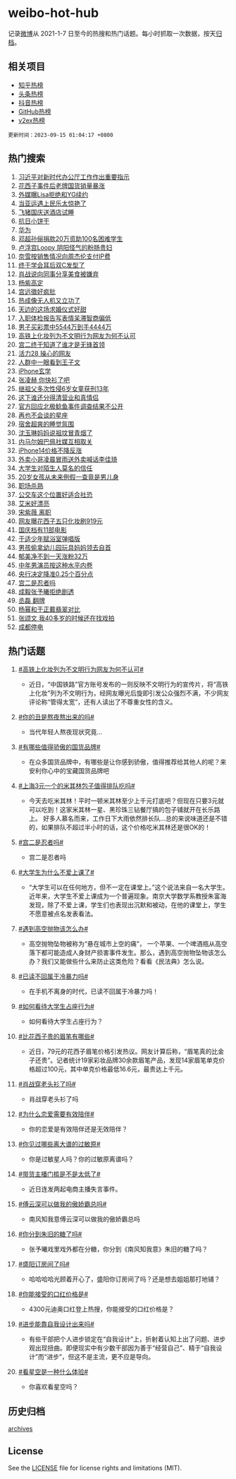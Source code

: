 # weibo-hot-hub

记录[微博](https://www.weibo.com)从 2021-1-7 日至今的热搜和热门话题。每小时抓取一次数据，按天[归档](archives)。

## 相关项目

- [知乎热榜](https://github.com/lonnyzhang423/zhihu-hot-hub)
- [头条热榜](https://github.com/lonnyzhang423/toutiao-hot-hub)
- [抖音热榜](https://github.com/lonnyzhang423/douyin-hot-hub)
- [GitHub热榜](https://github.com/lonnyzhang423/github-hot-hub)
- [v2ex热榜](https://github.com/lonnyzhang423/v2ex-hot-hub)


`更新时间：2023-09-15 01:04:17 +0800`

## 热门搜索

1. [习近平对新时代办公厅工作作出重要指示](https://m.weibo.cn/search?containerid=100103type%3D1%26t%3D10%26q%3D%23%E4%B9%A0%E8%BF%91%E5%B9%B3%E5%AF%B9%E6%96%B0%E6%97%B6%E4%BB%A3%E5%8A%9E%E5%85%AC%E5%8E%85%E5%B7%A5%E4%BD%9C%E4%BD%9C%E5%87%BA%E9%87%8D%E8%A6%81%E6%8C%87%E7%A4%BA%23&stream_entry_id=51&isnewpage=1&extparam=seat%3D1%26pos%3D0%26filter_type%3Drealtimehot%26dgr%3D0%26c_type%3D51%26stream_entry_id%3D51%26cate%3D10103%26display_time%3D1694711056%26pre_seqid%3D169471105604804822128)
1. [花西子事件后老牌国货销量暴涨](https://m.weibo.cn/search?containerid=100103type%3D1%26t%3D10%26q%3D%23%E8%8A%B1%E8%A5%BF%E5%AD%90%E4%BA%8B%E4%BB%B6%E5%90%8E%E8%80%81%E7%89%8C%E5%9B%BD%E8%B4%A7%E9%94%80%E9%87%8F%E6%9A%B4%E6%B6%A8%23&stream_entry_id=31&isnewpage=1&extparam=seat%3D1%26flag%3D2%26filter_type%3Drealtimehot%26lcate%3D5001%26realpos%3D1%26stream_entry_id%3D31%26q%3D%2523%25E8%258A%25B1%25E8%25A5%25BF%25E5%25AD%2590%25E4%25BA%258B%25E4%25BB%25B6%25E5%2590%258E%25E8%2580%2581%25E7%2589%258C%25E5%259B%25BD%25E8%25B4%25A7%25E9%2594%2580%25E9%2587%258F%25E6%259A%25B4%25E6%25B6%25A8%2523%26dgr%3D0%26c_type%3D31%26pos%3D0%26band_rank%3D1%26cate%3D5001%26display_time%3D1694711056%26pre_seqid%3D169471105604804822128)
1. [外媒曝Lisa拒绝和YG续约](https://m.weibo.cn/search?containerid=100103type%3D1%26t%3D10%26q%3D%23%E5%A4%96%E5%AA%92%E6%9B%9DLisa%E6%8B%92%E7%BB%9D%E5%92%8CYG%E7%BB%AD%E7%BA%A6%23&stream_entry_id=31&isnewpage=1&extparam=seat%3D1%26flag%3D2%26filter_type%3Drealtimehot%26lcate%3D5001%26realpos%3D2%26stream_entry_id%3D31%26q%3D%2523%25E5%25A4%2596%25E5%25AA%2592%25E6%259B%259DLisa%25E6%258B%2592%25E7%25BB%259D%25E5%2592%258CYG%25E7%25BB%25AD%25E7%25BA%25A6%2523%26dgr%3D0%26c_type%3D31%26pos%3D1%26band_rank%3D2%26cate%3D5001%26display_time%3D1694711056%26pre_seqid%3D169471105604804822128)
1. [当亚运遇上民乐太惊艳了](https://m.weibo.cn/search?containerid=100103type%3D1%26t%3D10%26q%3D%23%E5%BD%93%E4%BA%9A%E8%BF%90%E9%81%87%E4%B8%8A%E6%B0%91%E4%B9%90%E5%A4%AA%E6%83%8A%E8%89%B3%E4%BA%86%23&stream_entry_id=31&isnewpage=1&extparam=seat%3D1%26flag%3D0%26filter_type%3Drealtimehot%26lcate%3D5001%26realpos%3D3%26stream_entry_id%3D31%26q%3D%2523%25E5%25BD%2593%25E4%25BA%259A%25E8%25BF%2590%25E9%2581%2587%25E4%25B8%258A%25E6%25B0%2591%25E4%25B9%2590%25E5%25A4%25AA%25E6%2583%258A%25E8%2589%25B3%25E4%25BA%2586%2523%26dgr%3D0%26c_type%3D31%26pos%3D2%26band_rank%3D3%26cate%3D5001%26display_time%3D1694711056%26pre_seqid%3D169471105604804822128)
1. [飞猪国庆送酒店试睡](https://m.weibo.cn/search?containerid=100103type%3D1%26t%3D10%26q%3D%23%E9%A3%9E%E7%8C%AA%E5%9B%BD%E5%BA%86%E9%80%81%E9%85%92%E5%BA%97%E8%AF%95%E7%9D%A1%23&stream_entry_id=31&isnewpage=1&extparam=seat%3D1%26pos%3D3%26filter_type%3Drealtimehot%26is_ad_pos%3D1%26lcate%3D5001%26stream_entry_id%3D31%26band_rank%3D4%26q%3D%2523%25E9%25A3%259E%25E7%258C%25AA%25E5%259B%25BD%25E5%25BA%2586%25E9%2580%2581%25E9%2585%2592%25E5%25BA%2597%25E8%25AF%2595%25E7%259D%25A1%2523%26dgr%3D0%26c_type%3D31%26topic_ad%3D1%26adid%3D203649%26cate%3D5001%26display_time%3D1694711056%26pre_seqid%3D169471105604804822128)
1. [抗日小饼干](https://m.weibo.cn/search?containerid=100103type%3D1%26t%3D10%26q%3D%E6%8A%97%E6%97%A5%E5%B0%8F%E9%A5%BC%E5%B9%B2&stream_entry_id=31&isnewpage=1&extparam=seat%3D1%26flag%3D1%26filter_type%3Drealtimehot%26lcate%3D5001%26realpos%3D4%26stream_entry_id%3D31%26q%3D%25E6%258A%2597%25E6%2597%25A5%25E5%25B0%258F%25E9%25A5%25BC%25E5%25B9%25B2%26dgr%3D0%26c_type%3D31%26pos%3D4%26band_rank%3D4%26cate%3D5001%26display_time%3D1694711056%26pre_seqid%3D169471105604804822128)
1. [华为](https://m.weibo.cn/search?containerid=100103type%3D1%26t%3D10%26q%3D%E5%8D%8E%E4%B8%BA&stream_entry_id=31&isnewpage=1&extparam=seat%3D1%26flag%3D1%26filter_type%3Drealtimehot%26lcate%3D5001%26realpos%3D5%26stream_entry_id%3D31%26q%3D%25E5%258D%258E%25E4%25B8%25BA%26dgr%3D0%26c_type%3D31%26pos%3D5%26band_rank%3D5%26cate%3D5001%26display_time%3D1694711056%26pre_seqid%3D169471105604804822128)
1. [邓超孙俪捐款20万资助100名困难学生](https://m.weibo.cn/search?containerid=100103type%3D1%26t%3D10%26q%3D%23%E9%82%93%E8%B6%85%E5%AD%99%E4%BF%AA%E6%8D%90%E6%AC%BE20%E4%B8%87%E8%B5%84%E5%8A%A9100%E5%90%8D%E5%9B%B0%E9%9A%BE%E5%AD%A6%E7%94%9F%23&stream_entry_id=31&isnewpage=1&extparam=seat%3D1%26flag%3D2%26filter_type%3Drealtimehot%26lcate%3D5001%26realpos%3D6%26stream_entry_id%3D31%26q%3D%2523%25E9%2582%2593%25E8%25B6%2585%25E5%25AD%2599%25E4%25BF%25AA%25E6%258D%2590%25E6%25AC%25BE20%25E4%25B8%2587%25E8%25B5%2584%25E5%258A%25A9100%25E5%2590%258D%25E5%259B%25B0%25E9%259A%25BE%25E5%25AD%25A6%25E7%2594%259F%2523%26dgr%3D0%26c_type%3D31%26pos%3D6%26band_rank%3D6%26cate%3D5001%26display_time%3D1694711056%26pre_seqid%3D169471105604804822128)
1. [卢浮宫Loopy 阴阳怪气的粉肠贵妇](https://m.weibo.cn/search?containerid=100103type%3D1%26t%3D10%26q%3D%E5%8D%A2%E6%B5%AE%E5%AE%ABLoopy+%E9%98%B4%E9%98%B3%E6%80%AA%E6%B0%94%E7%9A%84%E7%B2%89%E8%82%A0%E8%B4%B5%E5%A6%87&stream_entry_id=31&isnewpage=1&extparam=seat%3D1%26flag%3D0%26filter_type%3Drealtimehot%26lcate%3D5001%26realpos%3D7%26stream_entry_id%3D31%26q%3D%25E5%258D%25A2%25E6%25B5%25AE%25E5%25AE%25ABLoopy%2520%25E9%2598%25B4%25E9%2598%25B3%25E6%2580%25AA%25E6%25B0%2594%25E7%259A%2584%25E7%25B2%2589%25E8%2582%25A0%25E8%25B4%25B5%25E5%25A6%2587%26dgr%3D0%26c_type%3D31%26pos%3D7%26band_rank%3D7%26cate%3D5001%26display_time%3D1694711056%26pre_seqid%3D169471105604804822128)
1. [奈雪按销售情况向周杰伦支付IP费](https://m.weibo.cn/search?containerid=100103type%3D1%26t%3D10%26q%3D%23%E5%A5%88%E9%9B%AA%E6%8C%89%E9%94%80%E5%94%AE%E6%83%85%E5%86%B5%E5%90%91%E5%91%A8%E6%9D%B0%E4%BC%A6%E6%94%AF%E4%BB%98IP%E8%B4%B9%23&stream_entry_id=31&isnewpage=1&extparam=seat%3D1%26flag%3D0%26filter_type%3Drealtimehot%26lcate%3D5001%26realpos%3D8%26stream_entry_id%3D31%26q%3D%2523%25E5%25A5%2588%25E9%259B%25AA%25E6%258C%2589%25E9%2594%2580%25E5%2594%25AE%25E6%2583%2585%25E5%2586%25B5%25E5%2590%2591%25E5%2591%25A8%25E6%259D%25B0%25E4%25BC%25A6%25E6%2594%25AF%25E4%25BB%2598IP%25E8%25B4%25B9%2523%26dgr%3D0%26c_type%3D31%26pos%3D8%26band_rank%3D8%26cate%3D5001%26display_time%3D1694711056%26pre_seqid%3D169471105604804822128)
1. [终于学会耳后双C发型了](https://m.weibo.cn/search?containerid=100103type%3D1%26t%3D10%26q%3D%E7%BB%88%E4%BA%8E%E5%AD%A6%E4%BC%9A%E8%80%B3%E5%90%8E%E5%8F%8CC%E5%8F%91%E5%9E%8B%E4%BA%86&stream_entry_id=31&isnewpage=1&extparam=seat%3D1%26flag%3D0%26filter_type%3Drealtimehot%26lcate%3D5001%26realpos%3D9%26stream_entry_id%3D31%26q%3D%25E7%25BB%2588%25E4%25BA%258E%25E5%25AD%25A6%25E4%25BC%259A%25E8%2580%25B3%25E5%2590%258E%25E5%258F%258CC%25E5%258F%2591%25E5%259E%258B%25E4%25BA%2586%26dgr%3D0%26c_type%3D31%26pos%3D9%26band_rank%3D9%26cate%3D5001%26display_time%3D1694711056%26pre_seqid%3D169471105604804822128)
1. [肖战说向同事分享美食被嫌弃](https://m.weibo.cn/search?containerid=100103type%3D1%26t%3D10%26q%3D%23%E8%82%96%E6%88%98%E8%AF%B4%E5%90%91%E5%90%8C%E4%BA%8B%E5%88%86%E4%BA%AB%E7%BE%8E%E9%A3%9F%E8%A2%AB%E5%AB%8C%E5%BC%83%23&stream_entry_id=31&isnewpage=1&extparam=seat%3D1%26flag%3D1%26filter_type%3Drealtimehot%26lcate%3D5001%26realpos%3D10%26stream_entry_id%3D31%26q%3D%2523%25E8%2582%2596%25E6%2588%2598%25E8%25AF%25B4%25E5%2590%2591%25E5%2590%258C%25E4%25BA%258B%25E5%2588%2586%25E4%25BA%25AB%25E7%25BE%258E%25E9%25A3%259F%25E8%25A2%25AB%25E5%25AB%258C%25E5%25BC%2583%2523%26dgr%3D0%26c_type%3D31%26pos%3D10%26band_rank%3D10%26cate%3D5001%26display_time%3D1694711056%26pre_seqid%3D169471105604804822128)
1. [杨紫高定](https://m.weibo.cn/search?containerid=100103type%3D1%26t%3D10%26q%3D%E6%9D%A8%E7%B4%AB%E9%AB%98%E5%AE%9A&stream_entry_id=31&isnewpage=1&extparam=seat%3D1%26flag%3D0%26filter_type%3Drealtimehot%26lcate%3D5001%26realpos%3D11%26stream_entry_id%3D31%26q%3D%25E6%259D%25A8%25E7%25B4%25AB%25E9%25AB%2598%25E5%25AE%259A%26dgr%3D0%26c_type%3D31%26pos%3D11%26band_rank%3D11%26cate%3D5001%26display_time%3D1694711056%26pre_seqid%3D169471105604804822128)
1. [宫远徵好疯批](https://m.weibo.cn/search?containerid=100103type%3D1%26t%3D10%26q%3D%23%E5%AE%AB%E8%BF%9C%E5%BE%B5%E5%A5%BD%E7%96%AF%E6%89%B9%23&stream_entry_id=31&isnewpage=1&extparam=seat%3D1%26flag%3D0%26filter_type%3Drealtimehot%26lcate%3D5001%26realpos%3D12%26stream_entry_id%3D31%26q%3D%2523%25E5%25AE%25AB%25E8%25BF%259C%25E5%25BE%25B5%25E5%25A5%25BD%25E7%2596%25AF%25E6%2589%25B9%2523%26dgr%3D0%26c_type%3D31%26pos%3D12%26band_rank%3D12%26cate%3D5001%26display_time%3D1694711056%26pre_seqid%3D169471105604804822128)
1. [热成像无人机又立功了](https://m.weibo.cn/search?containerid=100103type%3D1%26t%3D10%26q%3D%23%E7%83%AD%E6%88%90%E5%83%8F%E6%97%A0%E4%BA%BA%E6%9C%BA%E5%8F%88%E7%AB%8B%E5%8A%9F%E4%BA%86%23&stream_entry_id=31&isnewpage=1&extparam=seat%3D1%26flag%3D32768%26filter_type%3Drealtimehot%26lcate%3D5001%26realpos%3D13%26stream_entry_id%3D31%26q%3D%2523%25E7%2583%25AD%25E6%2588%2590%25E5%2583%258F%25E6%2597%25A0%25E4%25BA%25BA%25E6%259C%25BA%25E5%258F%2588%25E7%25AB%258B%25E5%258A%259F%25E4%25BA%2586%2523%26dgr%3D0%26c_type%3D31%26pos%3D13%26band_rank%3D13%26cate%3D5001%26display_time%3D1694711056%26pre_seqid%3D169471105604804822128)
1. [天边的这场求婚仪式好甜](https://m.weibo.cn/search?containerid=100103type%3D1%26t%3D10%26q%3D%23%E5%A4%A9%E8%BE%B9%E7%9A%84%E8%BF%99%E5%9C%BA%E6%B1%82%E5%A9%9A%E4%BB%AA%E5%BC%8F%E5%A5%BD%E7%94%9C%23&stream_entry_id=31&isnewpage=1&extparam=seat%3D1%26flag%3D32768%26filter_type%3Drealtimehot%26lcate%3D5001%26realpos%3D14%26stream_entry_id%3D31%26q%3D%2523%25E5%25A4%25A9%25E8%25BE%25B9%25E7%259A%2584%25E8%25BF%2599%25E5%259C%25BA%25E6%25B1%2582%25E5%25A9%259A%25E4%25BB%25AA%25E5%25BC%258F%25E5%25A5%25BD%25E7%2594%259C%2523%26dgr%3D0%26c_type%3D31%26pos%3D14%26band_rank%3D14%26cate%3D5001%26display_time%3D1694711056%26pre_seqid%3D169471105604804822128)
1. [入职体检报告写表情呆滞智商偏低](https://m.weibo.cn/search?containerid=100103type%3D1%26t%3D10%26q%3D%23%E5%85%A5%E8%81%8C%E4%BD%93%E6%A3%80%E6%8A%A5%E5%91%8A%E5%86%99%E8%A1%A8%E6%83%85%E5%91%86%E6%BB%9E%E6%99%BA%E5%95%86%E5%81%8F%E4%BD%8E%23&stream_entry_id=31&isnewpage=1&extparam=seat%3D1%26flag%3D0%26filter_type%3Drealtimehot%26lcate%3D5001%26realpos%3D15%26stream_entry_id%3D31%26q%3D%2523%25E5%2585%25A5%25E8%2581%258C%25E4%25BD%2593%25E6%25A3%2580%25E6%258A%25A5%25E5%2591%258A%25E5%2586%2599%25E8%25A1%25A8%25E6%2583%2585%25E5%2591%2586%25E6%25BB%259E%25E6%2599%25BA%25E5%2595%2586%25E5%2581%258F%25E4%25BD%258E%2523%26dgr%3D0%26c_type%3D31%26pos%3D15%26band_rank%3D15%26cate%3D5001%26display_time%3D1694711056%26pre_seqid%3D169471105604804822128)
1. [男子买彩票中5544万到手4444万](https://m.weibo.cn/search?containerid=100103type%3D1%26t%3D10%26q%3D%23%E7%94%B7%E5%AD%90%E4%B9%B0%E5%BD%A9%E7%A5%A8%E4%B8%AD5544%E4%B8%87%E5%88%B0%E6%89%8B4444%E4%B8%87%23&stream_entry_id=31&isnewpage=1&extparam=seat%3D1%26flag%3D0%26filter_type%3Drealtimehot%26lcate%3D5001%26realpos%3D16%26stream_entry_id%3D31%26q%3D%2523%25E7%2594%25B7%25E5%25AD%2590%25E4%25B9%25B0%25E5%25BD%25A9%25E7%25A5%25A8%25E4%25B8%25AD5544%25E4%25B8%2587%25E5%2588%25B0%25E6%2589%258B4444%25E4%25B8%2587%2523%26dgr%3D0%26c_type%3D31%26pos%3D16%26band_rank%3D16%26cate%3D5001%26display_time%3D1694711056%26pre_seqid%3D169471105604804822128)
1. [高铁上化妆列为不文明行为网友为何不认可](https://m.weibo.cn/search?containerid=100103type%3D1%26t%3D10%26q%3D%23%E9%AB%98%E9%93%81%E4%B8%8A%E5%8C%96%E5%A6%86%E5%88%97%E4%B8%BA%E4%B8%8D%E6%96%87%E6%98%8E%E8%A1%8C%E4%B8%BA%E7%BD%91%E5%8F%8B%E4%B8%BA%E4%BD%95%E4%B8%8D%E8%AE%A4%E5%8F%AF%23&stream_entry_id=31&isnewpage=1&extparam=seat%3D1%26flag%3D0%26filter_type%3Drealtimehot%26lcate%3D5001%26realpos%3D17%26stream_entry_id%3D31%26q%3D%2523%25E9%25AB%2598%25E9%2593%2581%25E4%25B8%258A%25E5%258C%2596%25E5%25A6%2586%25E5%2588%2597%25E4%25B8%25BA%25E4%25B8%258D%25E6%2596%2587%25E6%2598%258E%25E8%25A1%258C%25E4%25B8%25BA%25E7%25BD%2591%25E5%258F%258B%25E4%25B8%25BA%25E4%25BD%2595%25E4%25B8%258D%25E8%25AE%25A4%25E5%258F%25AF%2523%26dgr%3D0%26c_type%3D31%26pos%3D17%26band_rank%3D17%26cate%3D5001%26display_time%3D1694711056%26pre_seqid%3D169471105604804822128)
1. [宫二终于知道了谁才是无锋首领](https://m.weibo.cn/search?containerid=100103type%3D1%26t%3D10%26q%3D%E5%AE%AB%E4%BA%8C%E7%BB%88%E4%BA%8E%E7%9F%A5%E9%81%93%E4%BA%86%E8%B0%81%E6%89%8D%E6%98%AF%E6%97%A0%E9%94%8B%E9%A6%96%E9%A2%86&stream_entry_id=31&isnewpage=1&extparam=seat%3D1%26flag%3D0%26filter_type%3Drealtimehot%26lcate%3D5001%26realpos%3D18%26stream_entry_id%3D31%26q%3D%25E5%25AE%25AB%25E4%25BA%258C%25E7%25BB%2588%25E4%25BA%258E%25E7%259F%25A5%25E9%2581%2593%25E4%25BA%2586%25E8%25B0%2581%25E6%2589%258D%25E6%2598%25AF%25E6%2597%25A0%25E9%2594%258B%25E9%25A6%2596%25E9%25A2%2586%26dgr%3D0%26c_type%3D31%26pos%3D18%26band_rank%3D18%26cate%3D5001%26display_time%3D1694711056%26pre_seqid%3D169471105604804822128)
1. [活力28 操心的网友](https://m.weibo.cn/search?containerid=100103type%3D1%26t%3D10%26q%3D%E6%B4%BB%E5%8A%9B28+%E6%93%8D%E5%BF%83%E7%9A%84%E7%BD%91%E5%8F%8B&stream_entry_id=31&isnewpage=1&extparam=seat%3D1%26flag%3D1%26filter_type%3Drealtimehot%26lcate%3D5001%26realpos%3D19%26stream_entry_id%3D31%26q%3D%25E6%25B4%25BB%25E5%258A%259B28%2520%25E6%2593%258D%25E5%25BF%2583%25E7%259A%2584%25E7%25BD%2591%25E5%258F%258B%26dgr%3D0%26c_type%3D31%26pos%3D19%26band_rank%3D19%26cate%3D5001%26display_time%3D1694711056%26pre_seqid%3D169471105604804822128)
1. [人群中一眼看到王子文](https://m.weibo.cn/search?containerid=100103type%3D1%26t%3D10%26q%3D%23%E4%BA%BA%E7%BE%A4%E4%B8%AD%E4%B8%80%E7%9C%BC%E7%9C%8B%E5%88%B0%E7%8E%8B%E5%AD%90%E6%96%87%23&stream_entry_id=31&isnewpage=1&extparam=seat%3D1%26flag%3D0%26filter_type%3Drealtimehot%26lcate%3D5001%26realpos%3D20%26stream_entry_id%3D31%26q%3D%2523%25E4%25BA%25BA%25E7%25BE%25A4%25E4%25B8%25AD%25E4%25B8%2580%25E7%259C%25BC%25E7%259C%258B%25E5%2588%25B0%25E7%258E%258B%25E5%25AD%2590%25E6%2596%2587%2523%26dgr%3D0%26c_type%3D31%26pos%3D20%26band_rank%3D20%26cate%3D5001%26display_time%3D1694711056%26pre_seqid%3D169471105604804822128)
1. [iPhone玄学](https://m.weibo.cn/search?containerid=100103type%3D1%26t%3D10%26q%3DiPhone%E7%8E%84%E5%AD%A6&stream_entry_id=31&isnewpage=1&extparam=seat%3D1%26flag%3D2%26filter_type%3Drealtimehot%26lcate%3D5001%26realpos%3D21%26stream_entry_id%3D31%26q%3DiPhone%25E7%258E%2584%25E5%25AD%25A6%26dgr%3D0%26c_type%3D31%26pos%3D21%26band_rank%3D21%26cate%3D5001%26display_time%3D1694711056%26pre_seqid%3D169471105604804822128)
1. [张凌赫 你快衫了吧](https://m.weibo.cn/search?containerid=100103type%3D1%26t%3D10%26q%3D%E5%BC%A0%E5%87%8C%E8%B5%AB+%E4%BD%A0%E5%BF%AB%E8%A1%AB%E4%BA%86%E5%90%A7&stream_entry_id=31&isnewpage=1&extparam=seat%3D1%26flag%3D1%26filter_type%3Drealtimehot%26lcate%3D5001%26realpos%3D22%26stream_entry_id%3D31%26q%3D%25E5%25BC%25A0%25E5%2587%258C%25E8%25B5%25AB%2520%25E4%25BD%25A0%25E5%25BF%25AB%25E8%25A1%25AB%25E4%25BA%2586%25E5%2590%25A7%26dgr%3D0%26c_type%3D31%26pos%3D22%26band_rank%3D22%26cate%3D5001%26display_time%3D1694711056%26pre_seqid%3D169471105604804822128)
1. [继祖父多次性侵6岁女童获刑13年](https://m.weibo.cn/search?containerid=100103type%3D1%26t%3D10%26q%3D%23%E7%BB%A7%E7%A5%96%E7%88%B6%E5%A4%9A%E6%AC%A1%E6%80%A7%E4%BE%B56%E5%B2%81%E5%A5%B3%E7%AB%A5%E8%8E%B7%E5%88%9113%E5%B9%B4%23&stream_entry_id=31&isnewpage=1&extparam=seat%3D1%26flag%3D0%26filter_type%3Drealtimehot%26lcate%3D5001%26realpos%3D23%26stream_entry_id%3D31%26q%3D%2523%25E7%25BB%25A7%25E7%25A5%2596%25E7%2588%25B6%25E5%25A4%259A%25E6%25AC%25A1%25E6%2580%25A7%25E4%25BE%25B56%25E5%25B2%2581%25E5%25A5%25B3%25E7%25AB%25A5%25E8%258E%25B7%25E5%2588%259113%25E5%25B9%25B4%2523%26dgr%3D0%26c_type%3D31%26pos%3D23%26band_rank%3D23%26cate%3D5001%26display_time%3D1694711056%26pre_seqid%3D169471105604804822128)
1. [这下谁还分得清营业和真情侣](https://m.weibo.cn/search?containerid=100103type%3D1%26t%3D10%26q%3D%E8%BF%99%E4%B8%8B%E8%B0%81%E8%BF%98%E5%88%86%E5%BE%97%E6%B8%85%E8%90%A5%E4%B8%9A%E5%92%8C%E7%9C%9F%E6%83%85%E4%BE%A3&stream_entry_id=31&isnewpage=1&extparam=seat%3D1%26flag%3D0%26filter_type%3Drealtimehot%26lcate%3D5001%26realpos%3D24%26stream_entry_id%3D31%26q%3D%25E8%25BF%2599%25E4%25B8%258B%25E8%25B0%2581%25E8%25BF%2598%25E5%2588%2586%25E5%25BE%2597%25E6%25B8%2585%25E8%2590%25A5%25E4%25B8%259A%25E5%2592%258C%25E7%259C%259F%25E6%2583%2585%25E4%25BE%25A3%26dgr%3D0%26c_type%3D31%26pos%3D24%26band_rank%3D24%26cate%3D5001%26display_time%3D1694711056%26pre_seqid%3D169471105604804822128)
1. [官方回应北极鲶鱼事件调查结果不公开](https://m.weibo.cn/search?containerid=100103type%3D1%26t%3D10%26q%3D%23%E5%AE%98%E6%96%B9%E5%9B%9E%E5%BA%94%E5%8C%97%E6%9E%81%E9%B2%B6%E9%B1%BC%E4%BA%8B%E4%BB%B6%E8%B0%83%E6%9F%A5%E7%BB%93%E6%9E%9C%E4%B8%8D%E5%85%AC%E5%BC%80%23&stream_entry_id=31&isnewpage=1&extparam=seat%3D1%26flag%3D0%26filter_type%3Drealtimehot%26lcate%3D5001%26realpos%3D25%26stream_entry_id%3D31%26q%3D%2523%25E5%25AE%2598%25E6%2596%25B9%25E5%259B%259E%25E5%25BA%2594%25E5%258C%2597%25E6%259E%2581%25E9%25B2%25B6%25E9%25B1%25BC%25E4%25BA%258B%25E4%25BB%25B6%25E8%25B0%2583%25E6%259F%25A5%25E7%25BB%2593%25E6%259E%259C%25E4%25B8%258D%25E5%2585%25AC%25E5%25BC%2580%2523%26dgr%3D0%26c_type%3D31%26pos%3D25%26band_rank%3D25%26cate%3D5001%26display_time%3D1694711056%26pre_seqid%3D169471105604804822128)
1. [再也不会谈的星座](https://m.weibo.cn/search?containerid=100103type%3D1%26t%3D10%26q%3D%23%E5%86%8D%E4%B9%9F%E4%B8%8D%E4%BC%9A%E8%B0%88%E7%9A%84%E6%98%9F%E5%BA%A7%23&stream_entry_id=31&isnewpage=1&extparam=seat%3D1%26flag%3D0%26filter_type%3Drealtimehot%26lcate%3D5001%26realpos%3D26%26stream_entry_id%3D31%26q%3D%2523%25E5%2586%258D%25E4%25B9%259F%25E4%25B8%258D%25E4%25BC%259A%25E8%25B0%2588%25E7%259A%2584%25E6%2598%259F%25E5%25BA%25A7%2523%26dgr%3D0%26c_type%3D31%26pos%3D26%26band_rank%3D26%26cate%3D5001%26display_time%3D1694711056%26pre_seqid%3D169471105604804822128)
1. [宿舍超爽的睡觉氛围](https://m.weibo.cn/search?containerid=100103type%3D1%26t%3D10%26q%3D%E5%AE%BF%E8%88%8D%E8%B6%85%E7%88%BD%E7%9A%84%E7%9D%A1%E8%A7%89%E6%B0%9B%E5%9B%B4&stream_entry_id=31&isnewpage=1&extparam=seat%3D1%26flag%3D1%26filter_type%3Drealtimehot%26lcate%3D5001%26realpos%3D27%26stream_entry_id%3D31%26q%3D%25E5%25AE%25BF%25E8%2588%258D%25E8%25B6%2585%25E7%2588%25BD%25E7%259A%2584%25E7%259D%25A1%25E8%25A7%2589%25E6%25B0%259B%25E5%259B%25B4%26dgr%3D0%26c_type%3D31%26pos%3D27%26band_rank%3D27%26cate%3D5001%26display_time%3D1694711056%26pre_seqid%3D169471105604804822128)
1. [沈玉琳妈妈说祖坟冒青烟了](https://m.weibo.cn/search?containerid=100103type%3D1%26t%3D10%26q%3D%23%E6%B2%88%E7%8E%89%E7%90%B3%E5%A6%88%E5%A6%88%E8%AF%B4%E7%A5%96%E5%9D%9F%E5%86%92%E9%9D%92%E7%83%9F%E4%BA%86%23&stream_entry_id=31&isnewpage=1&extparam=seat%3D1%26flag%3D1%26filter_type%3Drealtimehot%26lcate%3D5001%26realpos%3D28%26stream_entry_id%3D31%26q%3D%2523%25E6%25B2%2588%25E7%258E%2589%25E7%2590%25B3%25E5%25A6%2588%25E5%25A6%2588%25E8%25AF%25B4%25E7%25A5%2596%25E5%259D%259F%25E5%2586%2592%25E9%259D%2592%25E7%2583%259F%25E4%25BA%2586%2523%26dgr%3D0%26c_type%3D31%26pos%3D28%26band_rank%3D28%26cate%3D5001%26display_time%3D1694711056%26pre_seqid%3D169471105604804822128)
1. [内马尔姆巴佩社媒互相取关](https://m.weibo.cn/search?containerid=100103type%3D1%26t%3D10%26q%3D%23%E5%86%85%E9%A9%AC%E5%B0%94%E5%A7%86%E5%B7%B4%E4%BD%A9%E7%A4%BE%E5%AA%92%E4%BA%92%E7%9B%B8%E5%8F%96%E5%85%B3%23&stream_entry_id=31&isnewpage=1&extparam=seat%3D1%26flag%3D0%26filter_type%3Drealtimehot%26lcate%3D5001%26realpos%3D29%26stream_entry_id%3D31%26q%3D%2523%25E5%2586%2585%25E9%25A9%25AC%25E5%25B0%2594%25E5%25A7%2586%25E5%25B7%25B4%25E4%25BD%25A9%25E7%25A4%25BE%25E5%25AA%2592%25E4%25BA%2592%25E7%259B%25B8%25E5%258F%2596%25E5%2585%25B3%2523%26dgr%3D0%26c_type%3D31%26pos%3D29%26band_rank%3D29%26cate%3D5001%26display_time%3D1694711056%26pre_seqid%3D169471105604804822128)
1. [iPhone14价格不降反涨](https://m.weibo.cn/search?containerid=100103type%3D1%26t%3D10%26q%3D%23iPhone14%E4%BB%B7%E6%A0%BC%E4%B8%8D%E9%99%8D%E5%8F%8D%E6%B6%A8%23&stream_entry_id=31&isnewpage=1&extparam=seat%3D1%26flag%3D0%26filter_type%3Drealtimehot%26lcate%3D5001%26realpos%3D30%26stream_entry_id%3D31%26q%3D%2523iPhone14%25E4%25BB%25B7%25E6%25A0%25BC%25E4%25B8%258D%25E9%2599%258D%25E5%258F%258D%25E6%25B6%25A8%2523%26dgr%3D0%26c_type%3D31%26pos%3D30%26band_rank%3D30%26cate%3D5001%26display_time%3D1694711056%26pre_seqid%3D169471105604804822128)
1. [外卖小哥凌晨冒雨送外卖喊话李佳琦](https://m.weibo.cn/search?containerid=100103type%3D1%26t%3D10%26q%3D%23%E5%A4%96%E5%8D%96%E5%B0%8F%E5%93%A5%E5%87%8C%E6%99%A8%E5%86%92%E9%9B%A8%E9%80%81%E5%A4%96%E5%8D%96%E5%96%8A%E8%AF%9D%E6%9D%8E%E4%BD%B3%E7%90%A6%23&stream_entry_id=31&isnewpage=1&extparam=seat%3D1%26flag%3D0%26filter_type%3Drealtimehot%26lcate%3D5001%26realpos%3D31%26stream_entry_id%3D31%26q%3D%2523%25E5%25A4%2596%25E5%258D%2596%25E5%25B0%258F%25E5%2593%25A5%25E5%2587%258C%25E6%2599%25A8%25E5%2586%2592%25E9%259B%25A8%25E9%2580%2581%25E5%25A4%2596%25E5%258D%2596%25E5%2596%258A%25E8%25AF%259D%25E6%259D%258E%25E4%25BD%25B3%25E7%2590%25A6%2523%26dgr%3D0%26c_type%3D31%26pos%3D31%26band_rank%3D31%26cate%3D5001%26display_time%3D1694711056%26pre_seqid%3D169471105604804822128)
1. [大学生对陌生人莫名的信任](https://m.weibo.cn/search?containerid=100103type%3D1%26t%3D10%26q%3D%E5%A4%A7%E5%AD%A6%E7%94%9F%E5%AF%B9%E9%99%8C%E7%94%9F%E4%BA%BA%E8%8E%AB%E5%90%8D%E7%9A%84%E4%BF%A1%E4%BB%BB&stream_entry_id=31&isnewpage=1&extparam=seat%3D1%26flag%3D1%26filter_type%3Drealtimehot%26lcate%3D5001%26realpos%3D32%26stream_entry_id%3D31%26q%3D%25E5%25A4%25A7%25E5%25AD%25A6%25E7%2594%259F%25E5%25AF%25B9%25E9%2599%258C%25E7%2594%259F%25E4%25BA%25BA%25E8%258E%25AB%25E5%2590%258D%25E7%259A%2584%25E4%25BF%25A1%25E4%25BB%25BB%26dgr%3D0%26c_type%3D31%26pos%3D32%26band_rank%3D32%26cate%3D5001%26display_time%3D1694711056%26pre_seqid%3D169471105604804822128)
1. [20岁女孩从未来例假一查竟是男儿身](https://m.weibo.cn/search?containerid=100103type%3D1%26t%3D10%26q%3D%2320%E5%B2%81%E5%A5%B3%E5%AD%A9%E4%BB%8E%E6%9C%AA%E6%9D%A5%E4%BE%8B%E5%81%87%E4%B8%80%E6%9F%A5%E7%AB%9F%E6%98%AF%E7%94%B7%E5%84%BF%E8%BA%AB%23&stream_entry_id=31&isnewpage=1&extparam=seat%3D1%26flag%3D0%26filter_type%3Drealtimehot%26lcate%3D5001%26realpos%3D33%26stream_entry_id%3D31%26q%3D%252320%25E5%25B2%2581%25E5%25A5%25B3%25E5%25AD%25A9%25E4%25BB%258E%25E6%259C%25AA%25E6%259D%25A5%25E4%25BE%258B%25E5%2581%2587%25E4%25B8%2580%25E6%259F%25A5%25E7%25AB%259F%25E6%2598%25AF%25E7%2594%25B7%25E5%2584%25BF%25E8%25BA%25AB%2523%26dgr%3D0%26c_type%3D31%26pos%3D33%26band_rank%3D33%26cate%3D5001%26display_time%3D1694711056%26pre_seqid%3D169471105604804822128)
1. [职场杀熟](https://m.weibo.cn/search?containerid=100103type%3D1%26t%3D10%26q%3D%E8%81%8C%E5%9C%BA%E6%9D%80%E7%86%9F&stream_entry_id=31&isnewpage=1&extparam=seat%3D1%26flag%3D0%26filter_type%3Drealtimehot%26lcate%3D5001%26realpos%3D34%26stream_entry_id%3D31%26q%3D%25E8%2581%258C%25E5%259C%25BA%25E6%259D%2580%25E7%2586%259F%26dgr%3D0%26c_type%3D31%26pos%3D34%26band_rank%3D34%26cate%3D5001%26display_time%3D1694711056%26pre_seqid%3D169471105604804822128)
1. [公交车这个位置好适合社恐](https://m.weibo.cn/search?containerid=100103type%3D1%26t%3D10%26q%3D%23%E5%85%AC%E4%BA%A4%E8%BD%A6%E8%BF%99%E4%B8%AA%E4%BD%8D%E7%BD%AE%E5%A5%BD%E9%80%82%E5%90%88%E7%A4%BE%E6%81%90%23&stream_entry_id=31&isnewpage=1&extparam=seat%3D1%26flag%3D0%26filter_type%3Drealtimehot%26lcate%3D5001%26realpos%3D35%26stream_entry_id%3D31%26q%3D%2523%25E5%2585%25AC%25E4%25BA%25A4%25E8%25BD%25A6%25E8%25BF%2599%25E4%25B8%25AA%25E4%25BD%258D%25E7%25BD%25AE%25E5%25A5%25BD%25E9%2580%2582%25E5%2590%2588%25E7%25A4%25BE%25E6%2581%2590%2523%26dgr%3D0%26c_type%3D31%26pos%3D35%26band_rank%3D35%26cate%3D5001%26display_time%3D1694711056%26pre_seqid%3D169471105604804822128)
1. [艾米好漂亮](https://m.weibo.cn/search?containerid=100103type%3D1%26t%3D10%26q%3D%E8%89%BE%E7%B1%B3%E5%A5%BD%E6%BC%82%E4%BA%AE&stream_entry_id=31&isnewpage=1&extparam=seat%3D1%26flag%3D0%26filter_type%3Drealtimehot%26lcate%3D5001%26realpos%3D36%26stream_entry_id%3D31%26q%3D%25E8%2589%25BE%25E7%25B1%25B3%25E5%25A5%25BD%25E6%25BC%2582%25E4%25BA%25AE%26dgr%3D0%26c_type%3D31%26pos%3D36%26band_rank%3D36%26cate%3D5001%26display_time%3D1694711056%26pre_seqid%3D169471105604804822128)
1. [宋紫薇 离职](https://m.weibo.cn/search?containerid=100103type%3D1%26t%3D10%26q%3D%E5%AE%8B%E7%B4%AB%E8%96%87+%E7%A6%BB%E8%81%8C&stream_entry_id=31&isnewpage=1&extparam=seat%3D1%26flag%3D0%26filter_type%3Drealtimehot%26lcate%3D5001%26realpos%3D37%26stream_entry_id%3D31%26q%3D%25E5%25AE%258B%25E7%25B4%25AB%25E8%2596%2587%2520%25E7%25A6%25BB%25E8%2581%258C%26dgr%3D0%26c_type%3D31%26pos%3D37%26band_rank%3D37%26cate%3D5001%26display_time%3D1694711056%26pre_seqid%3D169471105604804822128)
1. [网友曝花西子五只化妆刷919元](https://m.weibo.cn/search?containerid=100103type%3D1%26t%3D10%26q%3D%23%E7%BD%91%E5%8F%8B%E6%9B%9D%E8%8A%B1%E8%A5%BF%E5%AD%90%E4%BA%94%E5%8F%AA%E5%8C%96%E5%A6%86%E5%88%B7919%E5%85%83%23&stream_entry_id=31&isnewpage=1&extparam=seat%3D1%26flag%3D0%26filter_type%3Drealtimehot%26lcate%3D5001%26realpos%3D38%26stream_entry_id%3D31%26q%3D%2523%25E7%25BD%2591%25E5%258F%258B%25E6%259B%259D%25E8%258A%25B1%25E8%25A5%25BF%25E5%25AD%2590%25E4%25BA%2594%25E5%258F%25AA%25E5%258C%2596%25E5%25A6%2586%25E5%2588%25B7919%25E5%2585%2583%2523%26dgr%3D0%26c_type%3D31%26pos%3D38%26band_rank%3D38%26cate%3D5001%26display_time%3D1694711056%26pre_seqid%3D169471105604804822128)
1. [国庆档有11部电影](https://m.weibo.cn/search?containerid=100103type%3D1%26t%3D10%26q%3D%23%E5%9B%BD%E5%BA%86%E6%A1%A3%E6%9C%8911%E9%83%A8%E7%94%B5%E5%BD%B1%23&stream_entry_id=31&isnewpage=1&extparam=seat%3D1%26flag%3D0%26filter_type%3Drealtimehot%26lcate%3D5001%26realpos%3D39%26stream_entry_id%3D31%26q%3D%2523%25E5%259B%25BD%25E5%25BA%2586%25E6%25A1%25A3%25E6%259C%258911%25E9%2583%25A8%25E7%2594%25B5%25E5%25BD%25B1%2523%26dgr%3D0%26c_type%3D31%26pos%3D39%26band_rank%3D39%26cate%3D5001%26display_time%3D1694711056%26pre_seqid%3D169471105604804822128)
1. [于适少年赋浴室弹唱版](https://m.weibo.cn/search?containerid=100103type%3D1%26t%3D10%26q%3D%23%E4%BA%8E%E9%80%82%E5%B0%91%E5%B9%B4%E8%B5%8B%E6%B5%B4%E5%AE%A4%E5%BC%B9%E5%94%B1%E7%89%88%23&stream_entry_id=31&isnewpage=1&extparam=seat%3D1%26flag%3D0%26filter_type%3Drealtimehot%26lcate%3D5001%26realpos%3D40%26stream_entry_id%3D31%26q%3D%2523%25E4%25BA%258E%25E9%2580%2582%25E5%25B0%2591%25E5%25B9%25B4%25E8%25B5%258B%25E6%25B5%25B4%25E5%25AE%25A4%25E5%25BC%25B9%25E5%2594%25B1%25E7%2589%2588%2523%26dgr%3D0%26c_type%3D31%26pos%3D40%26band_rank%3D40%26cate%3D5001%26display_time%3D1694711056%26pre_seqid%3D169471105604804822128)
1. [男孩偷拿幼儿园玩具妈妈领去自首](https://m.weibo.cn/search?containerid=100103type%3D1%26t%3D10%26q%3D%23%E7%94%B7%E5%AD%A9%E5%81%B7%E6%8B%BF%E5%B9%BC%E5%84%BF%E5%9B%AD%E7%8E%A9%E5%85%B7%E5%A6%88%E5%A6%88%E9%A2%86%E5%8E%BB%E8%87%AA%E9%A6%96%23&stream_entry_id=31&isnewpage=1&extparam=seat%3D1%26flag%3D32768%26filter_type%3Drealtimehot%26lcate%3D5001%26realpos%3D41%26stream_entry_id%3D31%26q%3D%2523%25E7%2594%25B7%25E5%25AD%25A9%25E5%2581%25B7%25E6%258B%25BF%25E5%25B9%25BC%25E5%2584%25BF%25E5%259B%25AD%25E7%258E%25A9%25E5%2585%25B7%25E5%25A6%2588%25E5%25A6%2588%25E9%25A2%2586%25E5%258E%25BB%25E8%2587%25AA%25E9%25A6%2596%2523%26dgr%3D0%26c_type%3D31%26pos%3D41%26band_rank%3D41%26cate%3D5001%26display_time%3D1694711056%26pre_seqid%3D169471105604804822128)
1. [郁美净不到一天涨粉32万](https://m.weibo.cn/search?containerid=100103type%3D1%26t%3D10%26q%3D%23%E9%83%81%E7%BE%8E%E5%87%80%E4%B8%8D%E5%88%B0%E4%B8%80%E5%A4%A9%E6%B6%A8%E7%B2%8932%E4%B8%87%23&stream_entry_id=31&isnewpage=1&extparam=seat%3D1%26flag%3D0%26filter_type%3Drealtimehot%26lcate%3D5001%26realpos%3D42%26stream_entry_id%3D31%26q%3D%2523%25E9%2583%2581%25E7%25BE%258E%25E5%2587%2580%25E4%25B8%258D%25E5%2588%25B0%25E4%25B8%2580%25E5%25A4%25A9%25E6%25B6%25A8%25E7%25B2%258932%25E4%25B8%2587%2523%26dgr%3D0%26c_type%3D31%26pos%3D42%26band_rank%3D42%26cate%3D5001%26display_time%3D1694711056%26pre_seqid%3D169471105604804822128)
1. [中年男演员按这种水平内卷](https://m.weibo.cn/search?containerid=100103type%3D1%26t%3D10%26q%3D%E4%B8%AD%E5%B9%B4%E7%94%B7%E6%BC%94%E5%91%98%E6%8C%89%E8%BF%99%E7%A7%8D%E6%B0%B4%E5%B9%B3%E5%86%85%E5%8D%B7&stream_entry_id=31&isnewpage=1&extparam=seat%3D1%26flag%3D0%26filter_type%3Drealtimehot%26lcate%3D5001%26realpos%3D43%26stream_entry_id%3D31%26q%3D%25E4%25B8%25AD%25E5%25B9%25B4%25E7%2594%25B7%25E6%25BC%2594%25E5%2591%2598%25E6%258C%2589%25E8%25BF%2599%25E7%25A7%258D%25E6%25B0%25B4%25E5%25B9%25B3%25E5%2586%2585%25E5%258D%25B7%26dgr%3D0%26c_type%3D31%26pos%3D43%26band_rank%3D43%26cate%3D5001%26display_time%3D1694711056%26pre_seqid%3D169471105604804822128)
1. [央行决定降准0.25个百分点](https://m.weibo.cn/search?containerid=100103type%3D1%26t%3D10%26q%3D%E5%A4%AE%E8%A1%8C%E5%86%B3%E5%AE%9A%E9%99%8D%E5%87%860.25%E4%B8%AA%E7%99%BE%E5%88%86%E7%82%B9&stream_entry_id=31&isnewpage=1&extparam=seat%3D1%26flag%3D0%26filter_type%3Drealtimehot%26lcate%3D5001%26realpos%3D44%26stream_entry_id%3D31%26q%3D%25E5%25A4%25AE%25E8%25A1%258C%25E5%2586%25B3%25E5%25AE%259A%25E9%2599%258D%25E5%2587%25860.25%25E4%25B8%25AA%25E7%2599%25BE%25E5%2588%2586%25E7%2582%25B9%26dgr%3D0%26c_type%3D31%26pos%3D44%26band_rank%3D44%26cate%3D5001%26display_time%3D1694711056%26pre_seqid%3D169471105604804822128)
1. [宫二是忍者吗](https://m.weibo.cn/search?containerid=100103type%3D1%26t%3D10%26q%3D%23%E5%AE%AB%E4%BA%8C%E6%98%AF%E5%BF%8D%E8%80%85%E5%90%97%23&stream_entry_id=31&isnewpage=1&extparam=seat%3D1%26flag%3D0%26filter_type%3Drealtimehot%26lcate%3D5001%26realpos%3D45%26stream_entry_id%3D31%26q%3D%2523%25E5%25AE%25AB%25E4%25BA%258C%25E6%2598%25AF%25E5%25BF%258D%25E8%2580%2585%25E5%2590%2597%2523%26dgr%3D0%26c_type%3D31%26pos%3D45%26band_rank%3D45%26cate%3D5001%26display_time%3D1694711056%26pre_seqid%3D169471105604804822128)
1. [成毅张予曦拒绝剧透](https://m.weibo.cn/search?containerid=100103type%3D1%26t%3D10%26q%3D%E6%88%90%E6%AF%85%E5%BC%A0%E4%BA%88%E6%9B%A6%E6%8B%92%E7%BB%9D%E5%89%A7%E9%80%8F&stream_entry_id=31&isnewpage=1&extparam=seat%3D1%26flag%3D1%26filter_type%3Drealtimehot%26lcate%3D5001%26realpos%3D46%26stream_entry_id%3D31%26q%3D%25E6%2588%2590%25E6%25AF%2585%25E5%25BC%25A0%25E4%25BA%2588%25E6%259B%25A6%25E6%258B%2592%25E7%25BB%259D%25E5%2589%25A7%25E9%2580%258F%26dgr%3D0%26c_type%3D31%26pos%3D46%26band_rank%3D46%26cate%3D5001%26display_time%3D1694711056%26pre_seqid%3D169471105604804822128)
1. [丞磊 翻牌](https://m.weibo.cn/search?containerid=100103type%3D1%26t%3D10%26q%3D%E4%B8%9E%E7%A3%8A+%E7%BF%BB%E7%89%8C&stream_entry_id=31&isnewpage=1&extparam=seat%3D1%26flag%3D0%26filter_type%3Drealtimehot%26lcate%3D5001%26realpos%3D47%26stream_entry_id%3D31%26q%3D%25E4%25B8%259E%25E7%25A3%258A%2520%25E7%25BF%25BB%25E7%2589%258C%26dgr%3D0%26c_type%3D31%26pos%3D47%26band_rank%3D47%26cate%3D5001%26display_time%3D1694711056%26pre_seqid%3D169471105604804822128)
1. [杨幂和于正戴翡翠对比](https://m.weibo.cn/search?containerid=100103type%3D1%26t%3D10%26q%3D%23%E6%9D%A8%E5%B9%82%E5%92%8C%E4%BA%8E%E6%AD%A3%E6%88%B4%E7%BF%A1%E7%BF%A0%E5%AF%B9%E6%AF%94%23&stream_entry_id=31&isnewpage=1&extparam=seat%3D1%26flag%3D0%26filter_type%3Drealtimehot%26lcate%3D5001%26realpos%3D48%26stream_entry_id%3D31%26q%3D%2523%25E6%259D%25A8%25E5%25B9%2582%25E5%2592%258C%25E4%25BA%258E%25E6%25AD%25A3%25E6%2588%25B4%25E7%25BF%25A1%25E7%25BF%25A0%25E5%25AF%25B9%25E6%25AF%2594%2523%26dgr%3D0%26c_type%3D31%26pos%3D48%26band_rank%3D48%26cate%3D5001%26display_time%3D1694711056%26pre_seqid%3D169471105604804822128)
1. [张颂文 我40多岁的时候还在找戏拍](https://m.weibo.cn/search?containerid=100103type%3D1%26t%3D10%26q%3D%E5%BC%A0%E9%A2%82%E6%96%87+%E6%88%9140%E5%A4%9A%E5%B2%81%E7%9A%84%E6%97%B6%E5%80%99%E8%BF%98%E5%9C%A8%E6%89%BE%E6%88%8F%E6%8B%8D&stream_entry_id=31&isnewpage=1&extparam=seat%3D1%26flag%3D1%26filter_type%3Drealtimehot%26lcate%3D5001%26realpos%3D49%26stream_entry_id%3D31%26q%3D%25E5%25BC%25A0%25E9%25A2%2582%25E6%2596%2587%2520%25E6%2588%259140%25E5%25A4%259A%25E5%25B2%2581%25E7%259A%2584%25E6%2597%25B6%25E5%2580%2599%25E8%25BF%2598%25E5%259C%25A8%25E6%2589%25BE%25E6%2588%258F%25E6%258B%258D%26dgr%3D0%26c_type%3D31%26pos%3D49%26band_rank%3D49%26cate%3D5001%26display_time%3D1694711056%26pre_seqid%3D169471105604804822128)
1. [成都停电](https://m.weibo.cn/search?containerid=100103type%3D1%26t%3D10%26q%3D%E6%88%90%E9%83%BD%E5%81%9C%E7%94%B5&stream_entry_id=31&isnewpage=1&extparam=seat%3D1%26flag%3D0%26filter_type%3Drealtimehot%26lcate%3D5001%26realpos%3D50%26stream_entry_id%3D31%26q%3D%25E6%2588%2590%25E9%2583%25BD%25E5%2581%259C%25E7%2594%25B5%26dgr%3D0%26c_type%3D31%26pos%3D50%26band_rank%3D50%26cate%3D5001%26display_time%3D1694711056%26pre_seqid%3D169471105604804822128)

## 热门话题

1. [#高铁上化妆列为不文明行为网友为何不认可#](https://m.weibo.cn/search?containerid=231522type%3D1%26t%3D10%26q%3D%23%E9%AB%98%E9%93%81%E4%B8%8A%E5%8C%96%E5%A6%86%E5%88%97%E4%B8%BA%E4%B8%8D%E6%96%87%E6%98%8E%E8%A1%8C%E4%B8%BA%E7%BD%91%E5%8F%8B%E4%B8%BA%E4%BD%95%E4%B8%8D%E8%AE%A4%E5%8F%AF%23&stream_entry_id=128&isnewpage=1&extparam=seat%3D1%26pos%3D1-0-0%26unitid%3D1694692987895%26dgr%3D0%26c_type%3D128%26lcate%3D5004%26cate%3D5004%26display_time%3D1694711057%26pre_seqid%3D1694711057006017556135)
    - 近日，“中国铁路”官方账号发布的一则反映不文明行为的宣传片，将“高铁上化妆”列为不文明行为，经网友曝光后旋即引发公众强烈不满，不少网友评论称“管得太宽”，还有人读出了不尊重女性的含义。

1. [#你的丑是熬夜熬出来的吗#](https://m.weibo.cn/search?containerid=231522type%3D1%26t%3D10%26q%3D%23%E4%BD%A0%E7%9A%84%E4%B8%91%E6%98%AF%E7%86%AC%E5%A4%9C%E7%86%AC%E5%87%BA%E6%9D%A5%E7%9A%84%E5%90%97%23&stream_entry_id=128&isnewpage=1&extparam=seat%3D1%26pos%3D1-0-1%26unitid%3D1694671382161%26dgr%3D0%26c_type%3D128%26lcate%3D5004%26cate%3D5004%26display_time%3D1694711057%26pre_seqid%3D1694711057006017556135)
    - 当代年轻人熬夜现状究竟…

1. [#有哪些值得骄傲的国货品牌#](https://m.weibo.cn/search?containerid=231522type%3D1%26t%3D10%26q%3D%23%E6%9C%89%E5%93%AA%E4%BA%9B%E5%80%BC%E5%BE%97%E9%AA%84%E5%82%B2%E7%9A%84%E5%9B%BD%E8%B4%A7%E5%93%81%E7%89%8C%23&stream_entry_id=128&isnewpage=1&extparam=seat%3D1%26pos%3D1-0-2%26unitid%3D1694676801768%26dgr%3D0%26c_type%3D128%26lcate%3D5004%26cate%3D5004%26display_time%3D1694711057%26pre_seqid%3D1694711057006017556135)
    - 在众多国货品牌中，有哪些是让你感到骄傲，值得推荐给其他人的呢？来安利你心中的宝藏国货品牌吧

1. [#上海3元一个的米其林包子值得排队吃吗#](https://m.weibo.cn/search?containerid=231522type%3D1%26t%3D10%26q%3D%23%E4%B8%8A%E6%B5%B73%E5%85%83%E4%B8%80%E4%B8%AA%E7%9A%84%E7%B1%B3%E5%85%B6%E6%9E%97%E5%8C%85%E5%AD%90%E5%80%BC%E5%BE%97%E6%8E%92%E9%98%9F%E5%90%83%E5%90%97%23&stream_entry_id=128&isnewpage=1&extparam=seat%3D1%26pos%3D1-0-3%26unitid%3D1694696006308%26dgr%3D0%26c_type%3D128%26lcate%3D5004%26cate%3D5004%26display_time%3D1694711057%26pre_seqid%3D1694711057006017556135)
    - 今天去吃米其林！平时一顿米其林至少上千元打底吧？但现在只要3元就可以吃到！这家米其林一星、黑珍珠三钻餐厅搞的包子铺就开在长乐路上。
好多人慕名而来，工作日下大雨依然排长队…总的来说味道还是不错的，如果排队不超过半小时的话，这个价格吃米其林还是很OK的！

1. [#宫二是忍者吗#](https://m.weibo.cn/search?containerid=231522type%3D1%26t%3D10%26q%3D%23%E5%AE%AB%E4%BA%8C%E6%98%AF%E5%BF%8D%E8%80%85%E5%90%97%23&stream_entry_id=128&isnewpage=1&extparam=seat%3D1%26pos%3D1-0-4%26unitid%3D1694703487749%26dgr%3D0%26c_type%3D128%26lcate%3D5004%26cate%3D5004%26display_time%3D1694711057%26pre_seqid%3D1694711057006017556135)
    - 宫二是忍者吗

1. [#大学生为什么不爱上课了#](https://m.weibo.cn/search?containerid=231522type%3D1%26t%3D10%26q%3D%23%E5%A4%A7%E5%AD%A6%E7%94%9F%E4%B8%BA%E4%BB%80%E4%B9%88%E4%B8%8D%E7%88%B1%E4%B8%8A%E8%AF%BE%E4%BA%86%23&stream_entry_id=128&isnewpage=1&extparam=seat%3D1%26pos%3D1-0-5%26unitid%3D1694696276533%26dgr%3D0%26c_type%3D128%26lcate%3D5004%26cate%3D5004%26display_time%3D1694711057%26pre_seqid%3D1694711057006017556135)
    - “大学生可以在任何地方，但不一定在课堂上。”这个说法来自一名大学生。近年来，大学生不爱上课成为一个普遍现象。南京大学数学系教授朱富海发现，除了不爱上课，学生们也表现出沉默和被动，在他的课堂上，学生不愿意被点名发表看法。

1. [#遇到高空抛物该怎么办#](https://m.weibo.cn/search?containerid=231522type%3D1%26t%3D10%26q%3D%23%E9%81%87%E5%88%B0%E9%AB%98%E7%A9%BA%E6%8A%9B%E7%89%A9%E8%AF%A5%E6%80%8E%E4%B9%88%E5%8A%9E%23&stream_entry_id=128&isnewpage=1&extparam=seat%3D1%26pos%3D1-0-6%26unitid%3D1694677107417%26dgr%3D0%26c_type%3D128%26lcate%3D5004%26cate%3D5004%26display_time%3D1694711057%26pre_seqid%3D1694711057006017556135)
    - 高空抛物坠物被称为“悬在城市上空的痛”， 一个苹果、一个啤酒瓶从高空落下都可能造成人身财产损害事件发生。那么，遇到高空抛物坠物该怎么办？我们又能做些什么来防止这类危险？看看《民法典》怎么说。

1. [#已读不回属于冷暴力吗#](https://m.weibo.cn/search?containerid=231522type%3D1%26t%3D10%26q%3D%23%E5%B7%B2%E8%AF%BB%E4%B8%8D%E5%9B%9E%E5%B1%9E%E4%BA%8E%E5%86%B7%E6%9A%B4%E5%8A%9B%E5%90%97%23&stream_entry_id=128&isnewpage=1&extparam=seat%3D1%26pos%3D1-0-7%26unitid%3D1694681603765%26dgr%3D0%26c_type%3D128%26lcate%3D5004%26cate%3D5004%26display_time%3D1694711057%26pre_seqid%3D1694711057006017556135)
    - 在手机不离身的时代，已读不回属于冷暴力吗！

1. [#如何看待大学生占座行为#](https://m.weibo.cn/search?containerid=231522type%3D1%26t%3D10%26q%3D%23%E5%A6%82%E4%BD%95%E7%9C%8B%E5%BE%85%E5%A4%A7%E5%AD%A6%E7%94%9F%E5%8D%A0%E5%BA%A7%E8%A1%8C%E4%B8%BA%23&stream_entry_id=128&isnewpage=1&extparam=seat%3D1%26pos%3D1-0-8%26unitid%3D1694692681829%26dgr%3D0%26c_type%3D128%26lcate%3D5004%26cate%3D5004%26display_time%3D1694711057%26pre_seqid%3D1694711057006017556135)
    - 如何看待大学生占座行为？

1. [#比花西子贵的眉笔有哪些#](https://m.weibo.cn/search?containerid=231522type%3D1%26t%3D10%26q%3D%23%E6%AF%94%E8%8A%B1%E8%A5%BF%E5%AD%90%E8%B4%B5%E7%9A%84%E7%9C%89%E7%AC%94%E6%9C%89%E5%93%AA%E4%BA%9B%23&stream_entry_id=128&isnewpage=1&extparam=seat%3D1%26pos%3D1-0-9%26unitid%3D1694685481154%26dgr%3D0%26c_type%3D128%26lcate%3D5004%26cate%3D5004%26display_time%3D1694711057%26pre_seqid%3D1694711057006017556135)
    - 近日，79元的花西子眉笔价格引发热议。网友计算后称，“眉笔真的比金子还贵”。记者统计19家彩妆品牌30余款眉笔产品，发现14家眉笔单克价格超过100元，其中单克价格最低16.6元，最贵达上千元。

1. [#肖战穿老头衫了吗#](https://m.weibo.cn/search?containerid=231522type%3D1%26t%3D10%26q%3D%23%E8%82%96%E6%88%98%E7%A9%BF%E8%80%81%E5%A4%B4%E8%A1%AB%E4%BA%86%E5%90%97%23&stream_entry_id=128&isnewpage=1&extparam=seat%3D1%26pos%3D1-0-10%26unitid%3D1694696267895%26dgr%3D0%26c_type%3D128%26lcate%3D5004%26cate%3D5004%26display_time%3D1694711057%26pre_seqid%3D1694711057006017556135)
    - 肖战穿老头衫了吗

1. [#为什么恋爱需要有效陪伴#](https://m.weibo.cn/search?containerid=231522type%3D1%26t%3D10%26q%3D%23%E4%B8%BA%E4%BB%80%E4%B9%88%E6%81%8B%E7%88%B1%E9%9C%80%E8%A6%81%E6%9C%89%E6%95%88%E9%99%AA%E4%BC%B4%23&stream_entry_id=128&isnewpage=1&extparam=seat%3D1%26pos%3D1-0-11%26unitid%3D1694683674320%26dgr%3D0%26c_type%3D128%26lcate%3D5004%26cate%3D5004%26display_time%3D1694711057%26pre_seqid%3D1694711057006017556135)
    - 你的恋爱是有效陪伴还是无效陪伴？

1. [#你见过哪些离大谱的过敏原#](https://m.weibo.cn/search?containerid=231522type%3D1%26t%3D10%26q%3D%23%E4%BD%A0%E8%A7%81%E8%BF%87%E5%93%AA%E4%BA%9B%E7%A6%BB%E5%A4%A7%E8%B0%B1%E7%9A%84%E8%BF%87%E6%95%8F%E5%8E%9F%23&stream_entry_id=128&isnewpage=1&extparam=seat%3D1%26pos%3D1-0-12%26unitid%3D1694576589323%26dgr%3D0%26c_type%3D128%26lcate%3D5004%26cate%3D5004%26display_time%3D1694711057%26pre_seqid%3D1694711057006017556135)
    - 你是过敏星人吗？你的过敏原离谱吗？

1. [#带货主播门槛是不是太低了#](https://m.weibo.cn/search?containerid=231522type%3D1%26t%3D10%26q%3D%23%E5%B8%A6%E8%B4%A7%E4%B8%BB%E6%92%AD%E9%97%A8%E6%A7%9B%E6%98%AF%E4%B8%8D%E6%98%AF%E5%A4%AA%E4%BD%8E%E4%BA%86%23&stream_entry_id=128&isnewpage=1&extparam=seat%3D1%26pos%3D1-0-13%26unitid%3D1694561270709%26dgr%3D0%26c_type%3D128%26lcate%3D5004%26cate%3D5004%26display_time%3D1694711057%26pre_seqid%3D1694711057006017556135)
    - 近日连发两起电商主播失言事件。

1. [#傅云深可以做我的傲娇霸总吗#](https://m.weibo.cn/search?containerid=231522type%3D1%26t%3D10%26q%3D%23%E5%82%85%E4%BA%91%E6%B7%B1%E5%8F%AF%E4%BB%A5%E5%81%9A%E6%88%91%E7%9A%84%E5%82%B2%E5%A8%87%E9%9C%B8%E6%80%BB%E5%90%97%23&stream_entry_id=128&isnewpage=1&extparam=seat%3D1%26pos%3D1-0-14%26unitid%3D1694681610819%26dgr%3D0%26c_type%3D128%26lcate%3D5004%26cate%3D5004%26display_time%3D1694711057%26pre_seqid%3D1694711057006017556135)
    - 南风知我意傅云深可以做我的傲娇霸总吗

1. [#你分到朱旧的糖了吗#](https://m.weibo.cn/search?containerid=231522type%3D1%26t%3D10%26q%3D%23%E4%BD%A0%E5%88%86%E5%88%B0%E6%9C%B1%E6%97%A7%E7%9A%84%E7%B3%96%E4%BA%86%E5%90%97%23&stream_entry_id=128&isnewpage=1&extparam=seat%3D1%26pos%3D1-0-15%26unitid%3D1694703201208%26dgr%3D0%26c_type%3D128%26lcate%3D5004%26cate%3D5004%26display_time%3D1694711057%26pre_seqid%3D1694711057006017556135)
    - 张予曦戏里戏外都在分糖，你分到《南风知我意》朱旧的糖了吗？

1. [#盛阳订房间了吗#](https://m.weibo.cn/search?containerid=231522type%3D1%26t%3D10%26q%3D%23%E7%9B%9B%E9%98%B3%E8%AE%A2%E6%88%BF%E9%97%B4%E4%BA%86%E5%90%97%23&stream_entry_id=128&isnewpage=1&extparam=seat%3D1%26pos%3D1-0-16%26unitid%3D1694681319535%26dgr%3D0%26c_type%3D128%26lcate%3D5004%26cate%3D5004%26display_time%3D1694711057%26pre_seqid%3D1694711057006017556135)
    - 哈哈哈哈光顾着开心了，盛阳你订房间了吗？还是想去姐姐那打地铺？

1. [#你能接受的口红价格是#](https://m.weibo.cn/search?containerid=231522type%3D1%26t%3D10%26q%3D%23%E4%BD%A0%E8%83%BD%E6%8E%A5%E5%8F%97%E7%9A%84%E5%8F%A3%E7%BA%A2%E4%BB%B7%E6%A0%BC%E6%98%AF%23&stream_entry_id=128&isnewpage=1&extparam=seat%3D1%26pos%3D1-0-17%26unitid%3D1694655496647%26dgr%3D0%26c_type%3D128%26lcate%3D5004%26cate%3D5004%26display_time%3D1694711057%26pre_seqid%3D1694711057006017556135)
    - 4300元迪奥口红登上热搜，你能接受的口红价格是？

1. [#进步能靠自我设计出来吗#](https://m.weibo.cn/search?containerid=231522type%3D1%26t%3D10%26q%3D%23%E8%BF%9B%E6%AD%A5%E8%83%BD%E9%9D%A0%E8%87%AA%E6%88%91%E8%AE%BE%E8%AE%A1%E5%87%BA%E6%9D%A5%E5%90%97%23&stream_entry_id=128&isnewpage=1&extparam=seat%3D1%26pos%3D1-0-18%26unitid%3D1694671699550%26dgr%3D0%26c_type%3D128%26lcate%3D5004%26cate%3D5004%26display_time%3D1694711057%26pre_seqid%3D1694711057006017556135)
    - 有些干部把个人进步锁定在“自我设计”上，折射着认知上出了问题、进步观出现扭曲。即便现实中有少数干部因为善于“经营自己”、精于“自我设计”而“进步”，但这不是主流，更不应是导向。

1. [#看星空是一种什么体验#](https://m.weibo.cn/search?containerid=231522type%3D1%26t%3D10%26q%3D%23%E7%9C%8B%E6%98%9F%E7%A9%BA%E6%98%AF%E4%B8%80%E7%A7%8D%E4%BB%80%E4%B9%88%E4%BD%93%E9%AA%8C%23&stream_entry_id=128&isnewpage=1&extparam=seat%3D1%26pos%3D1-0-19%26unitid%3D1694659989128%26dgr%3D0%26c_type%3D128%26lcate%3D5004%26cate%3D5004%26display_time%3D1694711057%26pre_seqid%3D1694711057006017556135)
    - 你喜欢看星空吗？


## 历史归档

[archives](archives)

## License

See the [LICENSE](LICENSE) file for license rights and limitations (MIT).
